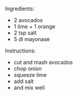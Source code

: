 Ingredients:
- 2 avocados
- 1 lime + 1 orange
- 2 tsp salt
- 5 dl mayonase

Instructions:
- cut and mash avocados
- chop onion
- squeeze lime
- add salt
- and mix well
